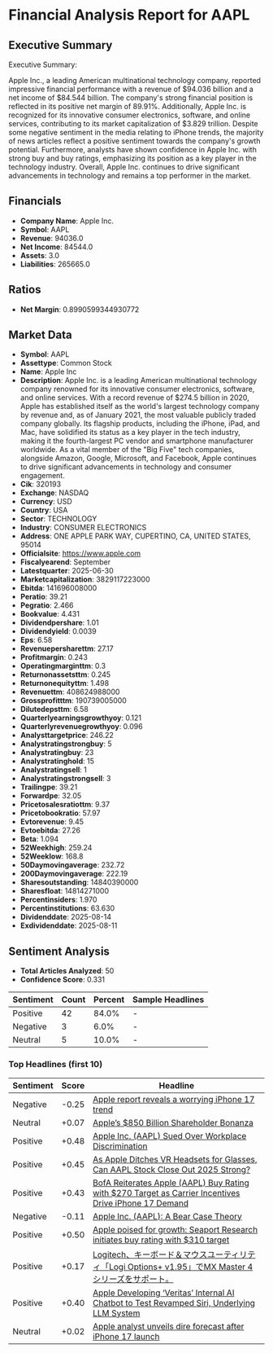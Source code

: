 # Financial Analysis Report for AAPL

## Executive Summary
Executive Summary:

Apple Inc., a leading American multinational technology company, reported impressive financial performance with a revenue of $94.036 billion and a net income of $84.544 billion. The company's strong financial position is reflected in its positive net margin of 89.91%. Additionally, Apple Inc. is recognized for its innovative consumer electronics, software, and online services, contributing to its market capitalization of $3.829 trillion. Despite some negative sentiment in the media relating to iPhone trends, the majority of news articles reflect a positive sentiment towards the company's growth potential. Furthermore, analysts have shown confidence in Apple Inc. with strong buy and buy ratings, emphasizing its position as a key player in the technology industry. Overall, Apple Inc. continues to drive significant advancements in technology and remains a top performer in the market.

## Financials
- **Company Name**: Apple Inc.
- **Symbol**: AAPL
- **Revenue**: 94036.0
- **Net Income**: 84544.0
- **Assets**: 3.0
- **Liabilities**: 265665.0

## Ratios
- **Net Margin**: 0.8990599344930772

## Market Data
- **Symbol**: AAPL
- **Assettype**: Common Stock
- **Name**: Apple Inc
- **Description**: Apple Inc. is a leading American multinational technology company renowned for its innovative consumer electronics, software, and online services. With a record revenue of $274.5 billion in 2020, Apple has established itself as the world's largest technology company by revenue and, as of January 2021, the most valuable publicly traded company globally. Its flagship products, including the iPhone, iPad, and Mac, have solidified its status as a key player in the tech industry, making it the fourth-largest PC vendor and smartphone manufacturer worldwide. As a vital member of the "Big Five" tech companies, alongside Amazon, Google, Microsoft, and Facebook, Apple continues to drive significant advancements in technology and consumer engagement.
- **Cik**: 320193
- **Exchange**: NASDAQ
- **Currency**: USD
- **Country**: USA
- **Sector**: TECHNOLOGY
- **Industry**: CONSUMER ELECTRONICS
- **Address**: ONE APPLE PARK WAY, CUPERTINO, CA, UNITED STATES, 95014
- **Officialsite**: https://www.apple.com
- **Fiscalyearend**: September
- **Latestquarter**: 2025-06-30
- **Marketcapitalization**: 3829117223000
- **Ebitda**: 141696008000
- **Peratio**: 39.21
- **Pegratio**: 2.466
- **Bookvalue**: 4.431
- **Dividendpershare**: 1.01
- **Dividendyield**: 0.0039
- **Eps**: 6.58
- **Revenuepersharettm**: 27.17
- **Profitmargin**: 0.243
- **Operatingmarginttm**: 0.3
- **Returnonassetsttm**: 0.245
- **Returnonequityttm**: 1.498
- **Revenuettm**: 408624988000
- **Grossprofitttm**: 190739005000
- **Dilutedepsttm**: 6.58
- **Quarterlyearningsgrowthyoy**: 0.121
- **Quarterlyrevenuegrowthyoy**: 0.096
- **Analysttargetprice**: 246.22
- **Analystratingstrongbuy**: 5
- **Analystratingbuy**: 23
- **Analystratinghold**: 15
- **Analystratingsell**: 1
- **Analystratingstrongsell**: 3
- **Trailingpe**: 39.21
- **Forwardpe**: 32.05
- **Pricetosalesratiottm**: 9.37
- **Pricetobookratio**: 57.97
- **Evtorevenue**: 9.45
- **Evtoebitda**: 27.26
- **Beta**: 1.094
- **52Weekhigh**: 259.24
- **52Weeklow**: 168.8
- **50Daymovingaverage**: 232.72
- **200Daymovingaverage**: 222.19
- **Sharesoutstanding**: 14840390000
- **Sharesfloat**: 14814271000
- **Percentinsiders**: 1.970
- **Percentinstitutions**: 63.630
- **Dividenddate**: 2025-08-14
- **Exdividenddate**: 2025-08-11

## Sentiment Analysis
- **Total Articles Analyzed**: 50
- **Confidence Score**: 0.331

| Sentiment | Count | Percent | Sample Headlines |
|-----------|-------|---------|-----------------|
| Positive | 42 | 84.0% | - |
| Negative | 3 | 6.0% | - |
| Neutral | 5 | 10.0% | - |

### Top Headlines (first 10)
| Sentiment | Score | Headline |
|-----------|-------|----------|
| Negative | -0.25 | [Apple report reveals a worrying iPhone 17 trend](https://www.thestreet.com/technology/apple-report-reveals-a-worrying-iphone-17-trend) |
| Neutral | +0.07 | [Apple’s $850 Billion Shareholder Bonanza](https://www.forbes.com/sites/greatspeculations/2025/10/01/apples-850-billion-shareholder-bonanza/) |
| Positive | +0.48 | [Apple Inc. (AAPL) Sued Over Workplace Discrimination](https://finance.yahoo.com/news/apple-inc-aapl-sued-over-064230608.html) |
| Positive | +0.45 | [As Apple Ditches VR Headsets for Glasses, Can AAPL Stock Close Out 2025 Strong?](https://www.barchart.com/story/news/35198156/as-apple-ditches-vr-headsets-for-glasses-can-aapl-stock-close-out-2025-strong) |
| Positive | +0.43 | [BofA Reiterates Apple (AAPL) Buy Rating with $270 Target as Carrier Incentives Drive iPhone 17 Demand](https://finance.yahoo.com/news/bofa-reiterates-apple-aapl-buy-012203329.html) |
| Negative | -0.11 | [Apple Inc. (AAPL): A Bear Case Theory](https://finance.yahoo.com/news/apple-inc-aapl-bear-case-143700790.html) |
| Positive | +0.50 | [Apple poised for growth: Seaport Research initiates buy rating with $310 target](https://macdailynews.com/2025/10/01/apple-poised-for-growth-seaport-research-initiates-buy-rating-with-310-target/) |
| Positive | +0.17 | [Logitech、キーボード＆マウスユーティリティ「Logi Options+ v1.95」でMX Master 4シリーズをサポート。](https://applech2.com/archives/20251004-logi-options-support-mx-master-4.html) |
| Positive | +0.40 | [Apple Developing ‘Veritas’ Internal AI Chatbot to Test Revamped Siri, Underlying LLM System](https://finance.yahoo.com/news/apple-developing-veritas-internal-ai-061626481.html) |
| Neutral | +0.02 | [Apple analyst unveils dire forecast after iPhone 17 launch](https://www.thestreet.com/technology/apple-analyst-has-a-dire-short-term-forecast-for-the-company) |



